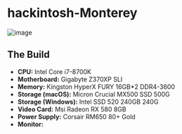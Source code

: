# hackintosh-Monterey
![image](https://user-images.githubusercontent.com/49549564/183253054-46ebd350-815c-42b5-a9ed-0f17e58dc29f.png)

## The Build
* **CPU:** Intel Core i7-8700K
* **Motherboard:** Gigabyte Z370XP SLI
* **Memory:** Kingston HyperX FURY 16GB*2 DDR4-3600
* **Storage (macOS):** Micron Crucial MX500 SSD 500G
* **Storage (Windows):** Intel SSD 520 240GB 240G
* **Video Card:** Msi Radeon RX 580 8GB
* **Power Supply:** Corsair RM650 80+ Gold
* **Monitor:** 
